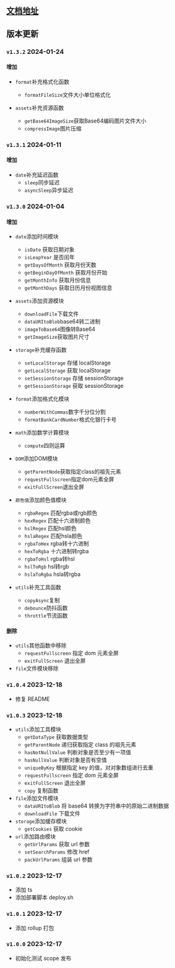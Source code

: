 
## [文档地址](https://utils.mockdata.cn)

## 版本更新
### <code>v1.3.2</code> 2024-01-24
#### 增加
  - <code>format</code>补充格式化函数
    - <code>formatFileSize</code>文件大小单位格式化

  - <code>assets</code>补充资源函数
    - <code>getBase64ImageSize</code>获取Base64编码图片文件大小
    - <code>compressImage</code>图片压缩

### <code>v1.3.1</code> 2024-01-11
#### 增加
  - <code>date</code>补充延迟函数
    - <code>sleep</code>同步延迟
    - <code>asyncSleep</code>异步延迟

### <code>v1.3.0</code> 2024-01-04
  #### 增加
  - <code>date</code>添加时间模块
    - <code>isDate</code> 获取日期对象
    - <code>isLeapYear</code> 是否闰年
    - <code>getDaysOfMonth</code> 获取月份天数
    - <code>getBeginDayOfMonth</code> 获取月份开始
    - <code>getMonthInfo</code> 获取月份信息
    - <code>getMonthDays</code> 获取日历月份视图信息
  - <code>assets</code>添加资源模块
    - <code>downloadFile</code>下载文件
    - <code>dataURItoBlob</code>base64转二进制
    - <code>imageToBase64</code>图像转Base64 
    - <code>getImageSize</code>获取图片尺寸

  - <code>storage</code>补充缓存函数
    - <code>setLocalStorage</code> 存储 localStorage
    - <code>getLocalStorage</code> 获取 localStorage
    - <code>setSessionStorage</code> 存储 sessionStorage
    - <code>getSessionStorage</code> 获取 sessionStorage

  - <code>format</code>添加格式化模块
    - <code>numberWithCommas</code>数字千分位分割
    - <code>formatBankCardNumber</code>格式化银行卡号

  - <code>math</code>添加数学计算模块
    - <code>compute</code>四则运算

  - <code>DOM</code>添加DOM模块
    - <code>getParentNode</code>获取指定class的祖先元素
    - <code>requestFullscreen</code>指定dom元素全屏
    - <code>exitFullScreen</code>退出全屏

  - <code>颜色值</code>添加颜色值模块
    - <code>rgbaRegex</code> 匹配rgba或rgb颜色
    - <code>hexRegex</code> 匹配十六进制颜色
    - <code>hslRegex</code> 匹配hsl颜色
    - <code>hslaRegex</code> 匹配hsla颜色
    - <code>rgbaToHex</code> rgba转十六进制
    - <code>hexToRgba</code> 十六进制转rgba
    - <code>rgbaToHsl</code> rgba转hsl
    - <code>hslToRgb</code> hsl转rgb
    - <code>hslaToRgba</code> hsla转rgba

  - <code>utils</code>补充工具函数
    - <code>copyAsync</code>复制
    - <code>debounce</code>防抖函数
    - <code>throttle</code>节流函数
 
  #### 删除

  - <code>utils</code>其他函数中移除
    - <code>requestFullscreen</code> 指定 dom 元素全屏
    - <code>exitFullScreen</code> 退出全屏
  - <code>file</code>文件模块移除
### <code>v1.0.4</code> 2023-12-18

- 修复 README

### <code>v1.0.3</code> 2023-12-18

- <code>utils</code>添加工具模块
  - <code>getDataType</code> 获取数据类型
  - <code>getParentNode</code> 递归获取指定 class 的祖先元素
  - <code>hasNotNullValue</code> 判断对象是否至少有一项值
  - <code>hasNullValue</code> 判断对象是否有空值
  - <code>uniqueByKey</code> 根据指定 key 的值，对对象数组进行去重
  - <code>requestFullscreen</code> 指定 dom 元素全屏
  - <code>exitFullScreen</code> 退出全屏
  - <code>copy</code> 复制函数
- <code>file</code>添加文件模块
  - <code>dataURItoBlob</code> 将 base64 转换为字符串中的原始二进制数据
  - <code>downloadFile</code> 下载文件
- <code>storage</code>添加缓存模块
  - <code>getCookies</code> 获取 cookie
- <code>url</code>添加路由模块
  - <code>getUrlParams</code> 获取 url 参数
  - <code>setSearchParams</code> 修改 href
  - <code>packUrlParams</code> 组装 url 参数

### <code>v1.0.2</code> 2023-12-17

- 添加 ts
- 添加部署脚本 deploy.sh

### <code>v1.0.1</code> 2023-12-17

- 添加 rollup 打包

### <code>v1.0.0</code> 2023-12-17

- 初始化测试 scope 发布
